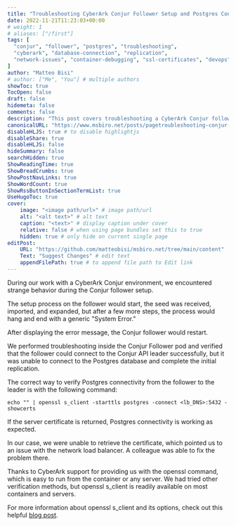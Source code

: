 ```yaml
---
title: "Troubleshooting CyberArk Conjur Follower Setup and Postgres Connectivity"
date: 2022-11-21T11:23:03+00:00
# weight: 1
# aliases: ["/first"]
tags: [
  "conjur", "follower", "postgres", "troubleshooting",
  "cyberark", "database-connection", "replication",
  "network-issues", "container-debugging", "ssl-certificates", "devops"
]
author: "Matteo Bisi"
# author: ["Me", "You"] # multiple authors
showToc: true
TocOpen: false
draft: false
hidemeta: false
comments: false
description: "This post covers troubleshooting a CyberArk Conjur follower setup issue where the follower pod could connect to the Conjur API leader but failed to connect to the Postgres database, causing replication to stall and system errors. The solution involved verifying Postgres connectivity using openssl s_client with TLS, revealing a network load balancer misconfiguration that was subsequently corrected. Learn how to use this simple openssl command for effective container and network diagnostics."
canonicalURL: "https://www.msbiro.net/posts/pagetroubleshooting-conjur-follower-setup-postgres-connectivity/"
disableHLJS: true # to disable highlightjs
disableShare: true
disableHLJS: false
hideSummary: false
searchHidden: true
ShowReadingTime: true
ShowBreadCrumbs: true
ShowPostNavLinks: true
ShowWordCount: true
ShowRssButtonInSectionTermList: true
UseHugoToc: true
cover:
    image: "<image path/url>" # image path/url
    alt: "<alt text>" # alt text
    caption: "<text>" # display caption under cover
    relative: false # when using page bundles set this to true
    hidden: true # only hide on current single page
editPost:
    URL: "https://github.com/matteobisi/msbiro.net/tree/main/content"
    Text: "Suggest Changes" # edit text
    appendFilePath: true # to append file path to Edit link
---
```

During our work with a CyberArk Conjur environment, we encountered strange behavior during the Conjur follower setup.

The setup process on the follower would start, the seed was received, imported, and expanded, but after a few more steps, the process would hang and end with a generic "System Error."

After displaying the error message, the Conjur follower would restart.

We performed troubleshooting inside the Conjur Follower pod and verified that the follower could connect to the Conjur API leader successfully, but it was unable to connect to the Postgres database and complete the initial replication.

The correct way to verify Postgres connectivity from the follower to the leader is with the following command:  
```
echo "" | openssl s_client -starttls postgres -connect <lb_DNS>:5432 -showcerts
```
If the server certificate is returned, Postgres connectivity is working as expected.

In our case, we were unable to retrieve the certificate, which pointed us to an issue with the network load balancer. A colleague was able to fix the problem there.

Thanks to CyberArk support for providing us with the openssl command, which is easy to run from the container or any server. We had tried other verification methods, but openssl s_client is readily available on most containers and servers.  

For more information about openssl s_client and its options, check out this helpful [blog post](https://www.misterpki.com/openssl-s-client/).  